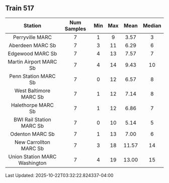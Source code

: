 ## Train 517

| Station | Num Samples | Min | Max | Mean | Median |
| :-----: | :---------: | :-: | :-: | :--: | :----: |
| Perryville MARC | 7 | 1 | 9 | 3.57 | 3 |
| Aberdeen MARC Sb | 7 | 3 | 11 | 6.29 | 6 |
| Edgewood MARC Sb | 7 | 4 | 13 | 7.57 | 7 |
| Martin Airport MARC Sb | 7 | 4 | 14 | 9.43 | 10 |
| Penn Station MARC Sb | 7 | 0 | 12 | 6.57 | 8 |
| West Baltimore MARC Sb | 7 | 1 | 12 | 7.14 | 8 |
| Halethorpe MARC Sb | 7 | 1 | 12 | 6.86 | 7 |
| BWI Rail Station MARC Sb | 7 | 0 | 10 | 5.14 | 5 |
| Odenton MARC Sb | 7 | 1 | 13 | 7.00 | 6 |
| New Carrollton MARC Sb | 7 | 3 | 18 | 11.57 | 14 |
| Union Station MARC Washington | 7 | 4 | 19 | 13.00 | 15 |


Last Updated: 2025-10-22T03:32:22.824337-04:00